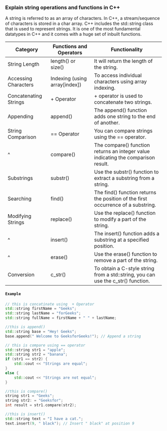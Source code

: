 ### Explain string operations and functions in C++



A string is referred to as an array of characters. In C++, a stream/sequence of characters is stored in a char array. C++ includes the std::string class that is used to represent strings. It is one of the most fundamental datatypes in C++ and it comes with a huge set of inbuilt functions. 

|Category|Functions and Operators|Functionality|
|---|---|---|
|String Length	|length() or size()|It will return the length of the string.|
|Accessing Characters	|Indexing (using array[index])|To access individual characters using array indexing.|
|Concatenating Strings	|+ Operator|+ operator is used to concatenate two strings.|
|Appending |append()|The append() function adds one string to the end of another.|
|String Comparison	|== Operator|You can compare strings using the == operator.|
^|compare()|The compare() function returns an integer value indicating the comparison result.|
|Substrings	|substr()|Use the substr() function to extract a substring from a string.|
|Searching	|find()|The find() function returns the position of the first occurrence of a substring.|
|Modifying Strings	|replace()|Use the replace() function to modify a part of the string.
|^|insert()|The insert() function adds a substring at a specified position.
|^|erase()|Use the erase() function to remove a part of the string.
|Conversion	|c_str()|To obtain a C-style string from a std::string, you can use the c_str() function.

#### `Example`
```cpp
// this is concatinate using  + Operator
std::string firstName = "Geeks";
std::string lastName = "forGeeks";
std::string fullName = firstName + " " + lastName; 

//this is append()
std::string base = "Hey! Geeks";
base.append(" Welcome to GeeksforGeeks!"); // Append a string

// this is compare using == operator
std::string str1 = "apple";
std::string str2 = "banana";
if (str1 == str2) {
    std::cout << "Strings are equal";
}
else {
    std::cout << "Strings are not equal";
}

//this is compare()
string str1 = "Geeks";
string str2: = "Geeksfor";
int result = str1.compare(str2);

//this is insert()
std::string text = "I have a cat.";
text.insert(9, " black"); // Insert " black" at position 9

```